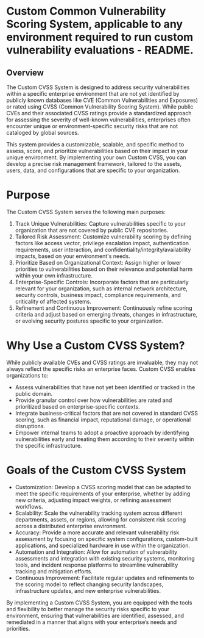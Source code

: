 # Custom Common Vulnerability Scoring System, applicable to any environment required to run custom vulnerability evaluations - README.
## Overview

The Custom CVSS System is designed to address security vulnerabilities within a specific enterprise environment that are not yet identified by publicly known databases like CVE (Common Vulnerabilities and Exposures) or rated using CVSS (Common Vulnerability Scoring System). While public CVEs and their associated CVSS ratings provide a standardized approach for assessing the severity of well-known vulnerabilities, enterprises often encounter unique or environment-specific security risks that are not cataloged by global sources.

This system provides a customizable, scalable, and specific method to assess, score, and prioritize vulnerabilities based on their impact in your unique environment. By implementing your own Custom CVSS, you can develop a precise risk management framework, tailored to the assets, users, data, and configurations that are specific to your organization.

# Purpose

The Custom CVSS System serves the following main purposes:

1. Track Unique Vulnerabilities: Capture vulnerabilities specific to your organization that are not covered by public CVE repositories.
2. Tailored Risk Assessment: Customize vulnerability scoring by defining factors like access vector, privilege escalation impact, authentication requirements, user interaction, and confidentiality/integrity/availability impacts, based on your environment's needs.
3. Prioritize Based on Organizational Context: Assign higher or lower priorities to vulnerabilities based on their relevance and potential harm within your own infrastructure.
4. Enterprise-Specific Controls: Incorporate factors that are particularly relevant for your organization, such as internal network architecture, security controls, business impact, compliance requirements, and criticality of affected systems.
5. Refinement and Continuous Improvement: Continuously refine scoring criteria and adjust based on emerging threats, changes in infrastructure, or evolving security postures specific to your organization.

# Why Use a Custom CVSS System?

While publicly available CVEs and CVSS ratings are invaluable, they may not always reflect the specific risks an enterprise faces. Custom CVSS enables organizations to:

- Assess vulnerabilities that have not yet been identified or tracked in the public domain.
- Provide granular control over how vulnerabilities are rated and prioritized based on enterprise-specific contexts.
- Integrate business-critical factors that are not covered in standard CVSS scoring, such as financial impact, reputational damage, or operational disruptions.
- Empower internal teams to adopt a proactive approach by identifying vulnerabilities early and treating them according to their severity within the specific infrastructure.

# Goals of the Custom CVSS System

- Customization: Develop a CVSS scoring model that can be adapted to meet the specific requirements of your enterprise, whether by adding new criteria, adjusting impact weights, or refining assessment workflows.
- Scalability: Scale the vulnerability tracking system across different departments, assets, or regions, allowing for consistent risk scoring across a distributed enterprise environment.
- Accuracy: Provide a more accurate and relevant vulnerability risk assessment by focusing on specific system configurations, custom-built applications, and specialized hardware in use within the organization.
- Automation and Integration: Allow for automation of vulnerability assessments and integration with existing security systems, monitoring tools, and incident response platforms to streamline vulnerability tracking and mitigation efforts.
-  Continuous Improvement: Facilitate regular updates and refinements to the scoring model to reflect changing security landscapes, infrastructure updates, and new enterprise vulnerabilities.

By implementing a Custom CVSS System, you are equipped with the tools and flexibility to better manage the security risks specific to your environment, ensuring that vulnerabilities are identified, assessed, and remediated in a manner that aligns with your enterprise’s needs and priorities.
